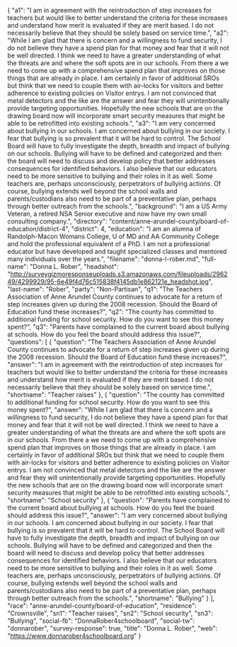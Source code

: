 {
  "a1": "I am in agreement with the reintroduction of step increases for teachers but would like to better understand the criteria for these increases and understand how merit is evaluated if they are merit based. I do not necessarily believe that they should be solely based on service time.",
  "a2": "While I am glad that there is concern and a willingness to fund security, I do not believe they have a spend plan for that money and fear that it will not be well directed. I think we need to have a greater understanding of what the threats are and where the soft spots are in our schools. From there a we need to come up with a comprehensive spend plan that improves on those things that are already in place. I am certainly in favor of additional SROs but think that we need to couple them with air-locks for visitors and better adherence to existing policies on Visitor entrys. I am not convinced that metal detectors and the like are the answer and fear they will unintentionally provide targeting opportunities. Hopefully the new schools that are on the drawing board now will incorporate smart security measures that might be able to be retrofitted into existing schools.",
  "a3": "I am very concerned about bullying in our schools. I am concerned about bullying in our society. I fear that bullying is so prevalent that it will be hard to control. The School Board will have to fully investigate the depth, breadth and impact of bullying on our schools. Bullying will have to be defined and categorized and then the board will need to discuss and develop policy that better addresses consequences for identified behaviors. I also believe that our educators need to be more sensitive to bullying and their roles in it as well. Some teachers are, perhaps unconsciously, perpetrators of bullying actions. Of course, bullying extends well beyond the school walls and parents/custodians also need to be part of a preventative plan, perhaps through better outreach from the schools.",
  "background": "I am a US Army Veteran, a retired NSA Senior executive and now have my own small consulting company.",
  "directory": "content/anne-arundel-county/board-of-education/district-4",
  "district": 4,
  "education": "I am an alumna of Randolph-Macon Womans College, U of MD and AA Community College and hold the professional equivalent of a PhD. I am not a professional educator but have developed and taught specialized classes and mentored many individuals over the years.",
  "filename": "donna-l-rober.md",
  "full-name": "Donna L. Rober",
  "headshot": "http://surveygizmoresponseuploads.s3.amazonaws.com/fileuploads/296249/4299929/95-6e49f4d76c515838f4145db1e862121e_headshot.jpg",
  "last-name": "Rober",
  "party": "Non-Partisan",
  "q1": "The Teachers Association of Anne Arundel County continues to advocate for a return of step increases given up during the 2008 recession. Should the Board of Education fund these increases?",
  "q2": "The county has committed to additional funding for school security. How do you want to see this money spent?",
  "q3": "Parents have complained to the current board about bullying at schools. How do you feel the board should address this issue?",
  "questions": [
    {
      "question": "The Teachers Association of Anne Arundel County continues to advocate for a return of step increases given up during the 2008 recession. Should the Board of Education fund these increases?",
      "answer": "I am in agreement with the reintroduction of step increases for teachers but would like to better understand the criteria for these increases and understand how merit is evaluated if they are merit based. I do not necessarily believe that they should be solely based on service time.",
      "shortname": "Teacher raises"
    },
    {
      "question": "The county has committed to additional funding for school security. How do you want to see this money spent?",
      "answer": "While I am glad that there is concern and a willingness to fund security, I do not believe they have a spend plan for that money and fear that it will not be well directed. I think we need to have a greater understanding of what the threats are and where the soft spots are in our schools. From there a we need to come up with a comprehensive spend plan that improves on those things that are already in place. I am certainly in favor of additional SROs but think that we need to couple them with air-locks for visitors and better adherence to existing policies on Visitor entrys. I am not convinced that metal detectors and the like are the answer and fear they will unintentionally provide targeting opportunities. Hopefully the new schools that are on the drawing board now will incorporate smart security measures that might be able to be retrofitted into existing schools.",
      "shortname": "School security"
    },
    {
      "question": "Parents have complained to the current board about bullying at schools. How do you feel the board should address this issue?",
      "answer": "I am very concerned about bullying in our schools. I am concerned about bullying in our society. I fear that bullying is so prevalent that it will be hard to control. The School Board will have to fully investigate the depth, breadth and impact of bullying on our schools. Bullying will have to be defined and categorized and then the board will need to discuss and develop policy that better addresses consequences for identified behaviors. I also believe that our educators need to be more sensitive to bullying and their roles in it as well. Some teachers are, perhaps unconsciously, perpetrators of bullying actions. Of course, bullying extends well beyond the school walls and parents/custodians also need to be part of a preventative plan, perhaps through better outreach from the schools.",
      "shortname": "Bullying"
    }
  ],
  "race": "anne-arundel-county/board-of-education",
  "residence": "Crownsville",
  "sn1": "Teacher raises",
  "sn2": "School security",
  "sn3": "Bullying",
  "social-fb": "DonnaRober4schoolboard",
  "social-tw": "donnarober",
  "survey-response": true,
  "title": "Donna L. Rober",
  "web": "https://www.donnarober4schoolboard.org"
}
